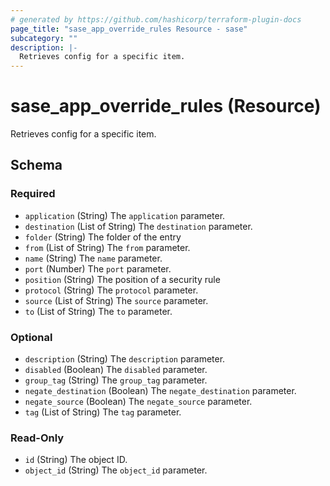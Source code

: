 ```yaml
---
# generated by https://github.com/hashicorp/terraform-plugin-docs
page_title: "sase_app_override_rules Resource - sase"
subcategory: ""
description: |-
  Retrieves config for a specific item.
---
```


# sase_app_override_rules (Resource)

Retrieves config for a specific item.



<!-- schema generated by tfplugindocs -->
## Schema

### Required

- `application` (String) The `application` parameter.
- `destination` (List of String) The `destination` parameter.
- `folder` (String) The folder of the entry
- `from` (List of String) The `from` parameter.
- `name` (String) The `name` parameter.
- `port` (Number) The `port` parameter.
- `position` (String) The position of a security rule
- `protocol` (String) The `protocol` parameter.
- `source` (List of String) The `source` parameter.
- `to` (List of String) The `to` parameter.

### Optional

- `description` (String) The `description` parameter.
- `disabled` (Boolean) The `disabled` parameter.
- `group_tag` (String) The `group_tag` parameter.
- `negate_destination` (Boolean) The `negate_destination` parameter.
- `negate_source` (Boolean) The `negate_source` parameter.
- `tag` (List of String) The `tag` parameter.

### Read-Only

- `id` (String) The object ID.
- `object_id` (String) The `object_id` parameter.


